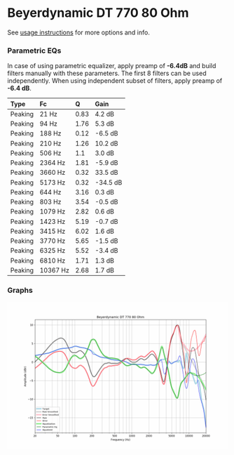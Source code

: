 # Beyerdynamic DT 770 80 Ohm
See [usage instructions](https://github.com/jaakkopasanen/AutoEq#usage) for more options and info.

### Parametric EQs
In case of using parametric equalizer, apply preamp of **-6.4dB** and build filters manually
with these parameters. The first 8 filters can be used independently.
When using independent subset of filters, apply preamp of **-6.4 dB**.

| Type    | Fc       |    Q | Gain     |
|:--------|:---------|:-----|:---------|
| Peaking | 21 Hz    | 0.83 | 4.2 dB   |
| Peaking | 94 Hz    | 1.76 | 5.3 dB   |
| Peaking | 188 Hz   | 0.12 | -6.5 dB  |
| Peaking | 210 Hz   | 1.26 | 10.2 dB  |
| Peaking | 506 Hz   | 1.1  | 3.0 dB   |
| Peaking | 2364 Hz  | 1.81 | -5.9 dB  |
| Peaking | 3660 Hz  | 0.32 | 33.5 dB  |
| Peaking | 5173 Hz  | 0.32 | -34.5 dB |
| Peaking | 644 Hz   | 3.16 | 0.3 dB   |
| Peaking | 803 Hz   | 3.54 | -0.5 dB  |
| Peaking | 1079 Hz  | 2.82 | 0.6 dB   |
| Peaking | 1423 Hz  | 5.19 | -0.7 dB  |
| Peaking | 3415 Hz  | 6.02 | 1.6 dB   |
| Peaking | 3770 Hz  | 5.65 | -1.5 dB  |
| Peaking | 6325 Hz  | 5.52 | -3.4 dB  |
| Peaking | 6810 Hz  | 1.71 | 1.3 dB   |
| Peaking | 10367 Hz | 2.68 | 1.7 dB   |

### Graphs
![](./Beyerdynamic%20DT%20770%2080%20Ohm.png)